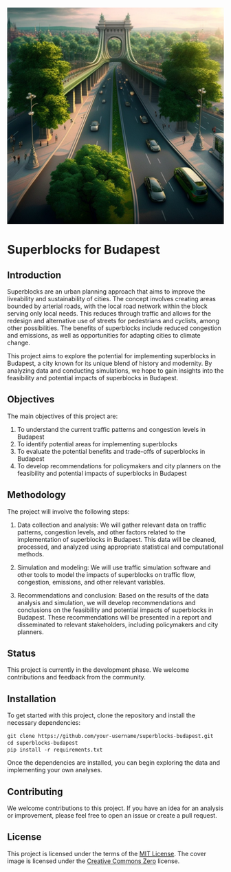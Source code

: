 ![Superpest](cover.png)

# Superblocks for Budapest

## Introduction

Superblocks are an urban planning approach that aims to improve the liveability and sustainability of cities. The concept involves creating areas bounded by arterial roads, with the local road network within the block serving only local needs. This reduces through traffic and allows for the redesign and alternative use of streets for pedestrians and cyclists, among other possibilities. The benefits of superblocks include reduced congestion and emissions, as well as opportunities for adapting cities to climate change.

This project aims to explore the potential for implementing superblocks in Budapest, a city known for its unique blend of history and modernity. By analyzing data and conducting simulations, we hope to gain insights into the feasibility and potential impacts of superblocks in Budapest.

## Objectives

The main objectives of this project are:

1. To understand the current traffic patterns and congestion levels in Budapest
2. To identify potential areas for implementing superblocks
3. To evaluate the potential benefits and trade-offs of superblocks in Budapest
4. To develop recommendations for policymakers and city planners on the feasibility and potential impacts of superblocks in Budapest

## Methodology

The project will involve the following steps:

1. Data collection and analysis: We will gather relevant data on traffic patterns, congestion levels, and other factors related to the implementation of superblocks in Budapest. This data will be cleaned, processed, and analyzed using appropriate statistical and computational methods.

2. Simulation and modeling: We will use traffic simulation software and other tools to model the impacts of superblocks on traffic flow, congestion, emissions, and other relevant variables.

3. Recommendations and conclusion: Based on the results of the data analysis and simulation, we will develop recommendations and conclusions on the feasibility and potential impacts of superblocks in Budapest. These recommendations will be presented in a report and disseminated to relevant stakeholders, including policymakers and city planners.

## Status

This project is currently in the development phase. We welcome contributions and feedback from the community.

## Installation

To get started with this project, clone the repository and install the necessary dependencies:

```
git clone https://github.com/your-username/superblocks-budapest.git
cd superblocks-budapest
pip install -r requirements.txt
```

Once the dependencies are installed, you can begin exploring the data and implementing your own analyses.

## Contributing

We welcome contributions to this project. If you have an idea for an analysis or improvement, please feel free to open an issue or create a pull request.

## License

This project is licensed under the terms of the [MIT License](https://opensource.org/licenses/MIT). The cover image is licensed under the [Creative Commons Zero](https://creativecommons.org/publicdomain/zero/1.0/) license.
